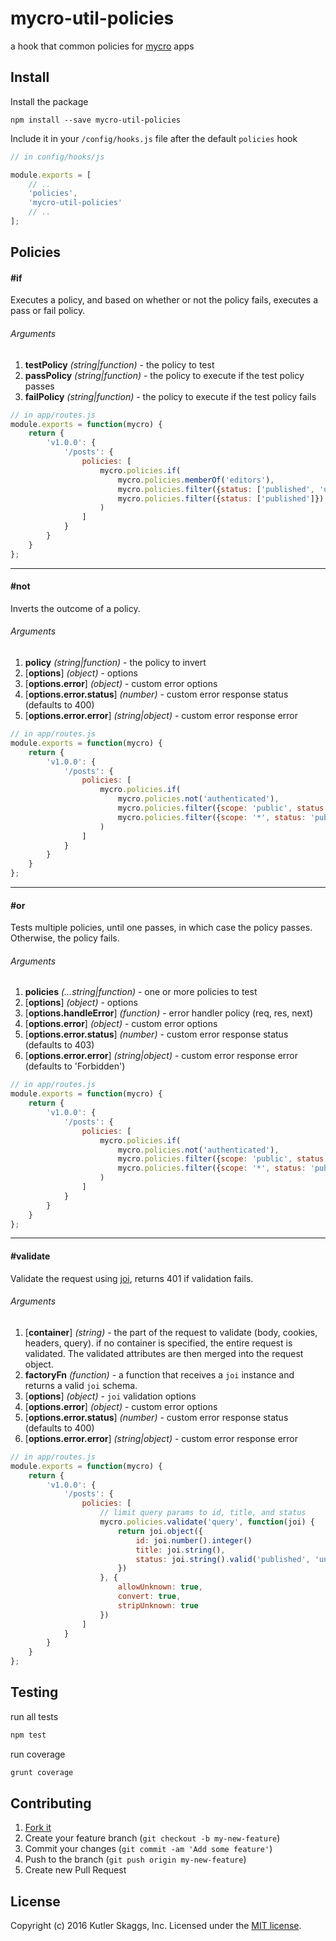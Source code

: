 # mycro-util-policies
a hook that common policies for [mycro](https://github.com/cludden/mycro) apps


## Install
Install the package
```
npm install --save mycro-util-policies
```

Include it in your `/config/hooks.js` file after the default `policies` hook
```javascript
// in config/hooks/js

module.exports = [
    // ..
    'policies',
    'mycro-util-policies'
    // ..
];
```


## Policies
#### #if
Executes a policy, and based on whether or not the policy fails, executes a pass or fail policy.  
###### Arguments
1. **testPolicy** *(string|function)* - the policy to test
2. **passPolicy** *(string|function)* - the policy to execute if the test policy passes
3. **failPolicy** *(string|function)* - the policy to execute if the test policy fails

```javascript
// in app/routes.js
module.exports = function(mycro) {
    return {
        'v1.0.0': {
            '/posts': {
                policies: [
                    mycro.policies.if(
                        mycro.policies.memberOf('editors'),
                        mycro.policies.filter({status: ['published', 'unpublished']}),
                        mycro.policies.filter({status: ['published']})
                    )
                ]
            }
        }
    }
};
```
---
#### #not
Inverts the outcome of a policy.
###### Arguments
1. **policy** *(string|function)* - the policy to invert
2. [**options**] *(object)*  - options  
3. [**options.error**] *(object)* - custom error options
4. [**options.error.status**] *(number)* - custom error response status (defaults to 400)
5. [**options.error.error**] *(string|object)* - custom error response error

```javascript
// in app/routes.js
module.exports = function(mycro) {
    return {
        'v1.0.0': {
            '/posts': {
                policies: [
                    mycro.policies.if(
                        mycro.policies.not('authenticated'),
                        mycro.policies.filter({scope: 'public', status: 'published'}),
                        mycro.policies.filter({scope: '*', status: 'published'})
                    )
                ]
            }
        }
    }
};
```
---
#### #or
Tests multiple policies, until one passes, in which case the policy passes. Otherwise, the policy fails.
###### Arguments
1. **policies** *(...string|function)* - one or more policies to test
2. [**options**] *(object)*  - options  
3. [**options.handleError**] *(function)*  - error handler policy (req, res, next)
4. [**options.error**] *(object)* - custom error options
5. [**options.error.status**] *(number)* - custom error response status (defaults to 403)
6. [**options.error.error**] *(string|object)* - custom error response error (defaults to 'Forbidden')

```javascript
// in app/routes.js
module.exports = function(mycro) {
    return {
        'v1.0.0': {
            '/posts': {
                policies: [
                    mycro.policies.if(
                        mycro.policies.not('authenticated'),
                        mycro.policies.filter({scope: 'public', status: 'published'}),
                        mycro.policies.filter({scope: '*', status: 'published'})
                    )
                ]
            }
        }
    }
};
```
---
#### #validate
Validate the request using [joi](https://github.com/hapijs/joi), returns 401 if validation fails.
###### Arguments
1. [**container**] *(string)* - the part of the request to validate (body, cookies, headers, query). if no container is specified, the entire request is validated. The validated attributes are then merged into the request object.
2. **factoryFn** *(function)* - a function that receives a `joi` instance and returns a valid `joi` schema.
3. [**options**] *(object)* - `joi` validation options
4. [**options.error**] *(object)* - custom error options
5. [**options.error.status**] *(number)* - custom error response status (defaults to 400)
6. [**options.error.error**] *(string|object)* - custom error response error

```javascript
// in app/routes.js
module.exports = function(mycro) {
    return {
        'v1.0.0': {
            '/posts': {
                policies: [
                    // limit query params to id, title, and status
                    mycro.policies.validate('query', function(joi) {
                        return joi.object({
                            id: joi.number().integer()
                            title: joi.string(),
                            status: joi.string().valid('published', 'unpublished').default('published')
                        })
                    }, {
                        allowUnknown: true,
                        convert: true,
                        stripUnknown: true
                    })
                ]
            }
        }
    }
};
```


## Testing
run all tests  
```javascript
npm test
```

run coverage
```javascript
grunt coverage
```


## Contributing
1. [Fork it](https://github.com/kutlerskaggs/mycro-util-policies/fork)
2. Create your feature branch (`git checkout -b my-new-feature`)
3. Commit your changes (`git commit -am 'Add some feature'`)
4. Push to the branch (`git push origin my-new-feature`)
5. Create new Pull Request


## License
Copyright (c) 2016 Kutler Skaggs, Inc.
Licensed under the [MIT license](LICENSE.md).
